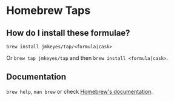 # Homebrew Taps

## How do I install these formulae?

`brew install jmkeyes/tap/<formula|cask>`

Or `brew tap jmkeyes/tap` and then `brew install <formula|cask>`.

## Documentation

`brew help`, `man brew` or check [Homebrew's documentation](https://docs.brew.sh).
